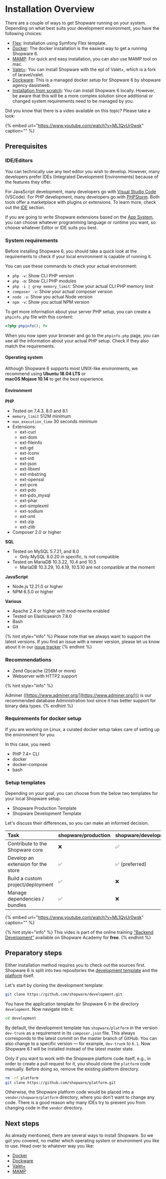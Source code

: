 # Installation Overview

There are a couple of ways to get Shopware running on your system. Depending on what best suits your development environment, you have the following choices:

* [Flex](flex.md): Installation using Symfony Flex template.
* [Docker](docker.md): The docker installation is the easiest way to get a running Shopware 6.
* [MAMP](mamp.md): For quick and easy installation, you can also use MAMP tool on mac.
* [Valet+](valet.md): You can install Shopware with the epl of Valet+, which is a fork of laravel/valet.
* [Dockware](dockware.md): This is a managed docker setup for Shopware 6 by shopware agency dasistweb.
* [Installation from scratch](from-scratch.md): You can install Shopware 6 locally. However, be aware that this will be a more complex solution since additional or changed system requirements need to be managed by you.

Did you know that there is a video available on this topic? Please take a look:
<!-- markdown-link-check-disable-next-line -->
{% embed url="https://www.youtube.com/watch?v=ML1QyUr0wsk" caption="" %}

## Prerequisites

### IDE/Editors

You can technically use any text editor you wish to develop. However, many developers prefer IDEs (Integrated Development Environments) because of the features they offer.

For JavaScript development, many developers go with [Visual Studio Code](https://code.visualstudio.com/) (VSCode). For PHP development, many developers go with [PHPStorm](https://www.jetbrains.com/phpstorm/). Both tools offer a marketplace with plugins or extensions. To learn more, check out the [IDE](../../resources/tooling/ide) section.

If you are going to write Shopware extensions based on the [App System](../../concepts/extensions/apps-concept.md), you can choose whatever programming language or runtime you want, so choose whatever Editor or IDE suits you best.

### System requirements

Before installing Shopware 6, you should take a quick look at the requirements to check if your local environment is capable of running it.

You can use these commands to check your actual environment:

* `php -v`: Show CLI PHP version
* `php -m`: Show CLI PHP modules
* `php -i | grep memory_limit`: Show your actual CLI PHP memory limit
* `composer -v`: Show your actual composer version
* `node -v`: Show you actual Node version
* `npm -v`: Show you actual NPM version

To get more information about your server PHP setup, you can create a `phpinfo.php` file with this content:

```php
<?php phpinfo(); ?>
```

When you now open your browser and go to the `phpinfo.php` page, you can see all the information about your actual PHP setup. Check if they also match the requirements.

#### Operating system

Although Shopware 6 supports most UNIX-like environments, we recommend using **Ubuntu 18.04 LTS** or  
**macOS Mojave 10.14** to get the best experience.

#### Environment

**PHP**

* Tested on 7.4.3, 8.0 and 8.1
* `memory_limit` 512M minimum
* `max_execution_time` 30 seconds minimum
* Extensions:
  * ext-curl
  * ext-dom  
  * ext-fileinfo  
  * ext-gd  
  * ext-iconv  
  * ext-intl  
  * ext-json  
  * ext-libxml  
  * ext-mbstring  
  * ext-openssl  
  * ext-pcre  
  * ext-pdo  
  * ext-pdo\_mysql  
  * ext-phar  
  * ext-simplexml
  * ext-sodium
  * ext-xml  
  * ext-zip  
  * ext-zlib
* Composer 2.0 or higher

**SQL**

* Tested on MySQL 5.7.21, and 8.0
  * Only MySQL 8.0.20 in specific, is not compatible
* Tested on MariaDB 10.3.22, 10.4 and 10.5
  * MariaDB 10.3.29, 10.4.19, 10.5.10 are not compatible at the moment

**JavaScript**

* Node.js 12.21.0 or higher
* NPM 6.5.0 or higher

**Various**

* Apache 2.4 or higher with mod-rewrite enabled
* Tested on Elasticsearch 7.8.0
* Bash
* Git

{% hint style="info" %}
Please note that we always want to support the latest versions. If you find an issue with a newer version, please let us know about it in our [issue tracker](https://issues.shopware.com)
{% endhint %}

### Recommendations

* Zend Opcache \(256M or more\)
* Webserver with HTTP2 support

{% hint style="info" %}
<!-- markdown-link-check-disable-next-line -->
Adminer \([https://www.adminer.org/](https://www.adminer.org/)\) is our recommended database Administration tool since it has better support for binary data types.
{% endhint %}

### Requirements for docker setup

If you are working on Linux, a curated docker setup takes care of setting up the environment for you.

In this case, you need:

* PHP 7.4+ CLI
* docker
* docker-compose
* bash

### Setup templates

Depending on your goal, you can choose from the below two templates for your local Shopware setup.

* Shopware Production Template
* Shopware Development Template

Let's discuss their differences, so you can make an informed decision.

| Task | shopware/production | shopware/development |
| :--- | :--- | :--- |
| Contribute to the Shopware core | ❌ | ✅ |
| Develop an extension for the store | ✅ | ✅ \(preferred\) |
| Build a custom project/deployment | ✅ | ❌ |
| Manage dependencies / bundles | ✅ | ❌ |

{% embed url="https://www.youtube.com/watch?v=ML1QyUr0wsk" caption="" %}

{% hint style="info" %}
This video is part of the online training ["Backend Development"](https://academy.shopware.com/courses/shopware-6-backend-development-with-jisse-reitsma) available on Shopware Academy for **free**.
{% endhint %}

## Preparatory steps

Either installation method requires you to check out the sources first. Shopware 6 is split into two repositories the [development template](https://github.com/shopware/development) and the [platform](https://github.com/shopware/platform) itself.

Let's start by cloning the development template:

```bash
git clone https://github.com/shopware/development.git
```

You have the application template for Shopware 6 in the directory `development`. Now navigate into it:

```bash
cd development
```

By default, the development template has `shopware/platform` in the version `dev-trunk` as a requirement in its `composer.json` file. This always corresponds to the latest commit on the master branch of GitHub. You can also change to a specific version — for example, `dev-trunk` to `6.1`. Now Shopware 6.1 will be installed instead of the latest master state.

Only if you want to work with the Shopware platform code itself, e.g., in order to create a pull request for it, you should clone the `platform` code manually. Before doing so, remove the existing platform directory.

```bash
rm -rf platform
git clone https://github.com/shopware/platform.git
```

Otherwise, the Shopware platform code would be placed into a `vendor/shopware/platform` directory, where you don't want to change any code. There is a good reason why many IDEs try to prevent you from changing code in the `vendor` directory.

## Next steps

As already mentioned, there are several ways to install Shopware. So we got you covered, no matter which operating system or environment you like to use. Head over to whatever way you like:

* [Docker](docker.md)
* [Dockware](dockware.md)
* [Valet+](valet.md)
* [MAMP](mamp.md)
